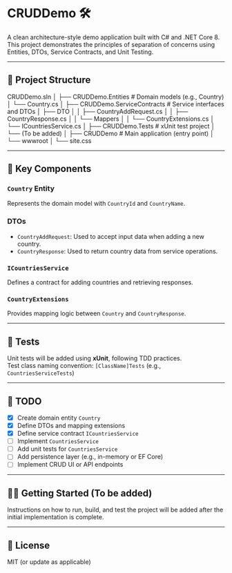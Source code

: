 ﻿# CRUDDemo 🛠️

A clean architecture-style demo application built with C# and .NET Core 8.  
This project demonstrates the principles of separation of concerns using Entities, DTOs, Service Contracts, and Unit Testing.

---

## 📁 Project Structure

CRUDDemo.sln
│
├── CRUDDemo.Entities # Domain models (e.g., Country)
│ └── Country.cs
│
├── CRUDDemo.ServiceContracts # Service interfaces and DTOs
│ ├── DTO
│ │ ├── CountryAddRequest.cs
│ │ ├── CountryResponse.cs
│ │ └── Mappers
│ │ └── CountryExtensions.cs
│ └── ICountriesService.cs
│
├── CRUDDemo.Tests # xUnit test project
│ └── (To be added)
│
├── CRUDDemo # Main application (entry point)
│ └── wwwroot
│ └── site.css

---

## 🧱 Key Components

### `Country` Entity
Represents the domain model with `CountryId` and `CountryName`.

### DTOs
- `CountryAddRequest`: Used to accept input data when adding a new country.
- `CountryResponse`: Used to return country data from service operations.

### `ICountriesService`
Defines a contract for adding countries and retrieving responses.

### `CountryExtensions`
Provides mapping logic between `Country` and `CountryResponse`.

---

## 🧪 Tests

Unit tests will be added using **xUnit**, following TDD practices.  
Test class naming convention: `[ClassName]Tests` (e.g., `CountriesServiceTests`)

---

## 📌 TODO

- [x] Create domain entity `Country`
- [x] Define DTOs and mapping extensions
- [x] Define service contract `ICountriesService`
- [ ] Implement `CountriesService`
- [ ] Add unit tests for `CountriesService`
- [ ] Add persistence layer (e.g., in-memory or EF Core)
- [ ] Implement CRUD UI or API endpoints

---

## 🧑‍💻 Getting Started (To be added)

Instructions on how to run, build, and test the project will be added after the initial implementation is complete.

---

## 📄 License

MIT (or update as applicable)